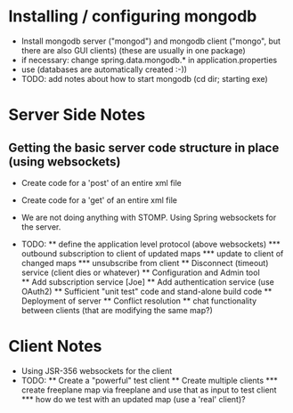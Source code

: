 # Installing / configuring mongodb
* Install mongodb server ("mongod") and mongodb client ("mongo", but there are also GUI clients)
  (these are usually in one package)
* if necessary: change spring.data.mongodb.* in application.properties
* use (databases are automatically created :-))
* TODO: add notes about how to start mongodb (cd dir; starting exe)

# Server Side Notes

## Getting the basic server code structure in place (using websockets)
* Create code for a 'post' of an entire xml file
* Create code for a 'get' of an entire xml file

* We are not doing anything with STOMP.  Using Spring websockets for the server.

* TODO:
** define the application level protocol (above websockets)
*** outbound subscription to client of updated maps
*** update to client of changed maps
*** unsubscribe from client
** Disconnect (timeout) service (client dies or whatever)
** Configuration and Admin tool  
** Add subscription service [Joe]
** Add authentication service (use OAuth2)
** Sufficient "unit test" code and stand-alone build code
** Deployment of server
** Conflict resolution
** chat functionality between clients (that are modifying the same map?)

# Client Notes
* Using JSR-356 websockets for the client
* TODO:
** Create a "powerful" test client
** Create multiple clients
*** create freeplane map via freeplane and use that as input to test client
*** how do we test with an updated map (use a 'real' client)?

